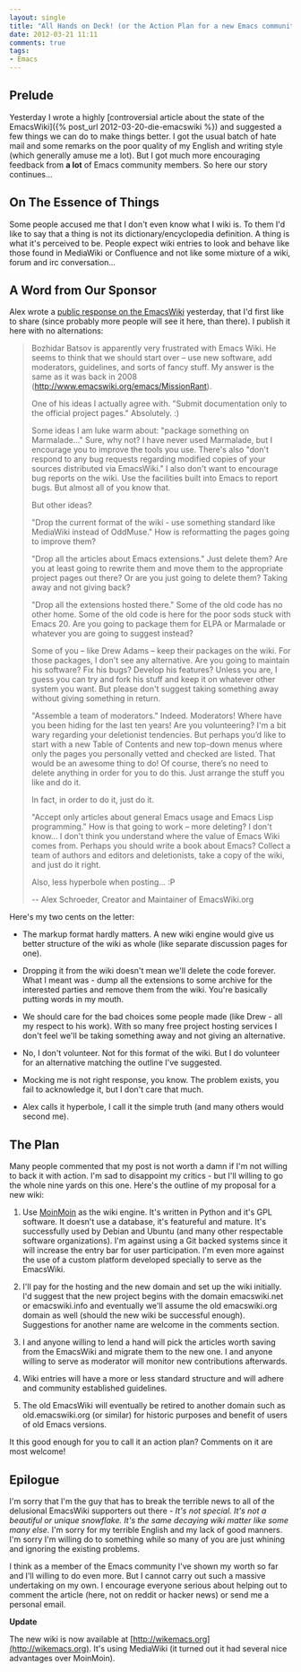 ```yaml
---
layout: single
title: "All Hands on Deck! (or the Action Plan for a new Emacs community wiki)"
date: 2012-03-21 11:11
comments: true
tags:
- Emacs
---
```


## Prelude

Yesterday I wrote a highly
[controversial article about the state of the EmacsWiki]({% post_url 2012-03-20-die-emacswiki %})
and suggested a few things we can do to make things better. I got the
usual batch of hate mail and some remarks on the poor quality of my
English and writing style (which generally amuse me a lot). But I
got much more encouraging feedback from **a lot** of Emacs community
members. So here our story continues...

<!--more -->

## On The Essence of Things

Some people accused me that I don't even know what I wiki is. To them
I'd like to say that a thing is not its dictionary/encyclopedia
definition. A thing is what it's perceived to be. People expect wiki
entries to look and behave like those found in MediaWiki or Confluence
and not like some mixture of a wiki, forum and irc conversation...

## A Word from Our Sponsor

Alex wrote a
[public response on the EmacsWiki](http://www.emacswiki.org/emacs/2012-03-20)
yesterday, that I'd first like to share (since probably more people
will see it here, than there). I publish it here with no alternations:

> Bozhidar Batsov is apparently very frustrated with Emacs Wiki. He
> seems to think that we should start over – use new software, add
> moderators, guidelines, and sorts of fancy stuff. My answer is the
> same as it was back in 2008 (http://www.emacswiki.org/emacs/MissionRant).
>
> One of his ideas I actually agree with. "Submit documentation only to
> the official project pages." Absolutely. :)
>
> Some ideas I am luke warm about: "package something on Marmalade…"
> Sure, why not? I have never used Marmalade, but I encourage you to
> improve the tools you use. There's also "don't respond to any bug
> requests regarding modified copies of your sources distributed via
> EmacsWiki." I also don't want to encourage bug reports on the
> wiki. Use the facilities built into Emacs to report bugs. But almost
> all of you know that.
>
> But other ideas?
>
> "Drop the current format of the wiki - use something standard like
> MediaWiki instead of OddMuse." How is reformatting the pages going to
> improve them?
>
> "Drop all the articles about Emacs extensions." Just delete them? Are
> you at least going to rewrite them and move them to the appropriate
> project pages out there? Or are you just going to delete them? Taking
> away and not giving back?
>
> "Drop all the extensions hosted there." Some of the old code has no
> other home. Some of the old code is here for the poor sods stuck with
> Emacs 20. Are you going to package them for ELPA or Marmalade or
> whatever you are going to suggest instead?
>
> Some of you – like Drew Adams – keep their packages on the wiki. For
> those packages, I don't see any alternative. Are you going to maintain
> his software? Fix his bugs? Develop his features? Unless you are, I
> guess you can try and fork his stuff and keep it on whatever other
> system you want. But please don't suggest taking something away
> without giving something in return.
>
> "Assemble a team of moderators." Indeed. Moderators! Where have you
> been hiding for the last ten years! Are you volunteering? I'm a bit
> wary regarding your deletionist tendencies. But perhaps you’d like to
> start with a new Table of Contents and new top-down menus where only
> the pages you personally vetted and checked are listed. That would be
> an awesome thing to do! Of course, there’s no need to delete anything
> in order for you to do this. Just arrange the stuff you like and do
> it.
>
> In fact, in order to do it, just do it.
>
> "Accept only articles about general Emacs usage and Emacs Lisp
> programming." How is that going to work – more deleting? I don't
> know... I don't think you understand where the value of Emacs Wiki
> comes from. Perhaps you should write a book about Emacs? Collect a
> team of authors and editors and deletionists, take a copy of the wiki,
> and just do it right.
>
> Also, less hyperbole when posting... :P
>
> -- Alex Schroeder, Creator and Maintainer of EmacsWiki.org

Here's my two cents on the letter:

* The markup format hardly matters. A new wiki engine would give us
better structure of the wiki as whole (like separate discussion pages
for one).

* Dropping it from the wiki doesn't mean we'll delete the code
forever. What I meant was - dump all the extensions to some archive
for the interested parties and remove them from the wiki. You're
basically putting words in my mouth.

* We should care for the bad choices some people made (like Drew - all
my respect to his work). With so many free project hosting services I
don't feel we'll be taking something away and not giving an alternative.

*  No, I don't volunteer. Not for this format of the wiki. But I do
volunteer for an alternative matching the outline I've suggested.

* Mocking me is not right response, you know. The problem exists, you
fail to acknowledge it, but I don't care that much.

* Alex calls it hyperbole, I call it the simple truth (and many others
would second me).

## The Plan

Many people commented that my post is not worth a damn if I'm not
willing to back it with action. I'm sad to disappoint my critics - but
I'll willing to go the whole nine yards on this one. Here's the
outline of my proposal for a new wiki:

1. Use [MoinMoin](http://moinmo.in/) as the wiki engine. It's written in Python and
it's GPL software. It doesn't use a database, it's featureful and
mature. It's successfully used by Debian and Ubuntu (and many other
respectable software organizations). I'm against using a Git backed
systems since it will increase the entry bar for user
participation. I'm even more against the use of a custom platform
developed specially to serve as the EmacsWiki.

2. I'll pay for the hosting and the new domain and set up the wiki
initially. I'd suggest that the new project begins with the domain
emacswiki.net or emacswiki.info and eventually we'll assume the old
emacswiki.org domain as well (should the new wiki be successful
enough). Suggestions for another name are welcome in the comments
section.

3. I and anyone willing to lend a hand will pick the articles worth
saving from the EmacsWiki and migrate them to the new one. I and
anyone willing to serve as moderator will monitor new contributions
afterwards.

4. Wiki entries will have a more or less standard structure and will
adhere and community established guidelines.

5. The old EmacsWiki will eventually be retired to another domain such
as old.emacswiki.org (or similar) for historic purposes and benefit of
users of old Emacs versions.

It this good enough for you to call it an action plan? Comments on it
are most welcome!

## Epilogue

I'm sorry that I'm the guy that has to break the terrible news to all of
the delusional EmacsWiki supporters out there - _It's not
special. It's not a beautiful or unique snowflake. It's the same
decaying wiki matter like some many else._ I'm sorry for my terrible
English and my lack of good manners. I'm sorry I'm willing do to
something while so many of you are just whining and ignoring the
existing problems.

I think as a member of the Emacs community I've shown my worth so far
and I'll willing to do even more. But I cannot carry out such a
massive undertaking on my own. I encourage everyone serious about
helping out to comment the article (here, not on reddit or hacker
news) or send me a personal email.

**Update**

The new wiki is now available at
[http://wikemacs.org](http://wikemacs.org). It's using MediaWiki (it
turned out it had several nice advantages over MoinMoin).
